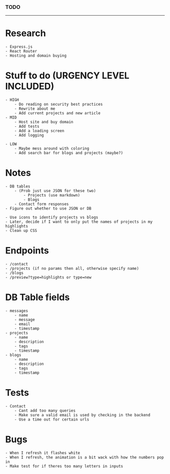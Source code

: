 ### TODO
---

# Research
    - Express.js
    - React Router
    - Hosting and domain buying

# Stuff to do (URGENCY LEVEL INCLUDED)
    - HIGH
        - Do reading on security best practices
        - Rewrite about me
        - Add current projects and new article
    - MID
        - Host site and buy domain
        - Add tests
        - Add a loading screen
        - Add logging

    - LOW
        - Maybe mess around with coloring
        - Add search bar for blogs and projects (maybe?)

# Notes
    - DB tables
        - (Prob just use JSON for these two) 
            - Projects (use markdown)
            - Blogs
        - Contact form responses
    - Figure out whether to use JSON or DB

    - Use icons to identify projects vs blogs
    - Later, decide if I want to only put the names of projects in my highlights
    - Clean up CSS

# Endpoints
    - /contact
    - /projects (if no params then all, otherwise specify name)
    - /blogs
    - /preview?type=highlights or type=new

# DB Table fields
    - messages
        - name
        - message
        - email
        - timestamp
    - projects
        - name
        - description
        - tags
        - timestamp
    - blogs 
        - name
        - description
        - tags
        - timestamp

# Tests
    - Contact
        - Cant add too many queries
        - Make sure a valid email is used by checking in the backend
        - Use a time out for certain urls

# Bugs
    - When I refresh it flashes white
    - When I refresh, the animation is a bit wack with how the numbers pop in
    - Make test for if theres too many letters in inputs
